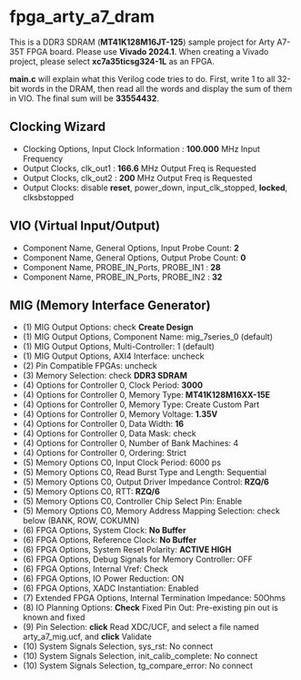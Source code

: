# fpga_arty_a7_dram

This is a DDR3 SDRAM (**MT41K128M16JT-125**) sample project for Arty A7-35T FPGA board.
Please use **Vivado 2024.1**. 
When creating a Vivado project, please select **xc7a35ticsg324-1L** as an FPGA. 

**main.c** will explain what this Verilog code tries to do.
First, write 1 to all 32-bit words in the DRAM, then read all the words and display the sum of them in VIO.
The final sum will be **33554432**.

## Clocking Wizard

- Clocking Options, Input Clock Information : **100.000** MHz Input Frequency
- Output Clocks, clk_out1 : **166.6** MHz Output Freq is Requested
- Output Clocks, clk_out2 : **200** MHz Output Freq is Requested
- Output Clocks: disable **reset**, power_down, input_clk_stopped, **locked**, clksbstopped

## VIO (Virtual Input/Output)

- Component Name, General Options, Input Probe Count: **2**
- Component Name, General Options, Output Probe Count: **0**
- Component Name, PROBE_IN_Ports, PROBE_IN1 : **28**
- Component Name, PROBE_IN_Ports, PROBE_IN2 : **32**


## MIG (Memory Interface Generator)

- (1) MIG Output Options: check **Create Design**
- (1) MIG Output Options, Component Name: mig_7series_0 (default)
- (1) MIG Output Options, Multi-Controller: 1 (default)
- (1) MIG Output Options, AXI4 Interface: uncheck
- (2) Pin Compatible FPGAs: uncheck 
- (3) Memory Selection: check **DDR3 SDRAM**
- (4) Options for Controller 0, Clock Period: **3000**
- (4) Options for Controller 0, Memory Type: **MT41K128M16XX-15E**
- (4) Options for Controller 0, Memory Type: Create Custom Part
- (4) Options for Controller 0, Memory Voltage: **1.35V**
- (4) Options for Controller 0, Data Width: **16**
- (4) Options for Controller 0, Data Mask: check
- (4) Options for Controller 0, Number of Bank Machines: 4
- (4) Options for Controller 0, Ordering: Strict
- (5) Memory Options C0, Input Clock Period: 6000 ps
- (5) Memory Options C0, Read Burst Type and Length: Sequential
- (5) Memory Options C0, Output Driver Impedance Control: **RZQ/6**
- (5) Memory Options C0, RTT: **RZQ/6**
- (5) Memory Options C0, Controller Chip Select Pin: Enable
- (5) Memory Options C0, Memory Address Mapping Selection: check below (BANK, ROW, COKUMN)
- (6) FPGA Options, System Clock: **No Buffer**
- (6) FPGA Options, Reference Clock: **No Buffer**
- (6) FPGA Options, System Reset Polarity: **ACTIVE HIGH**
- (6) FPGA Options, Debug Signals for Memory Controller: OFF
- (6) FPGA Options, Internal Vref: Check
- (6) FPGA Options, IO Power Reduction: ON
- (6) FPGA Options, XADC Instantiation: Enabled
- (7) Extended FPGA Options, Internal Termination Impedance: 50Ohms
- (8) IO Planning Options: **Check** Fixed Pin Out: Pre-existing pin out is known and fixed
- (9) Pin Selection: **click** Read XDC/UCF, and select a file named arty_a7_mig.ucf, and **click** Validate
- (10) System Signals Selection, sys_rst: No connect
- (10) System Signals Selection, init_calib_complete: No connect
- (10) System Signals Selection, tg_compare_error: No connect

